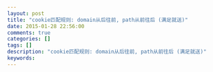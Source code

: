 ```yaml
---
layout: post
title: "cookie匹配规则: domain从后往前, path从前往后 (满足就送)"
date: 2015-01-28 22:56:00 
comments: true
categories: []
tags: []
description: "cookie匹配规则: domain从后往前, path从前往后 (满足就送)"
keywords: 
---
```





